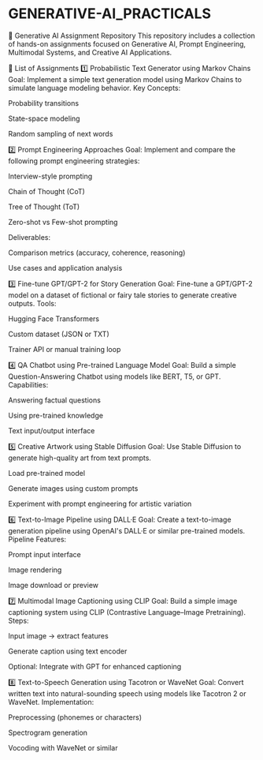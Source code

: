 # GENERATIVE-AI_PRACTICALS

🌟 Generative AI Assignment Repository This repository includes a collection of hands-on assignments focused on Generative AI, Prompt Engineering, Multimodal Systems, and Creative AI Applications.

📌 List of Assignments 1️⃣ Probabilistic Text Generator using Markov Chains Goal: Implement a simple text generation model using Markov Chains to simulate language modeling behavior. Key Concepts:

Probability transitions

State-space modeling

Random sampling of next words

2️⃣ Prompt Engineering Approaches Goal: Implement and compare the following prompt engineering strategies:

Interview-style prompting

Chain of Thought (CoT)

Tree of Thought (ToT)

Zero-shot vs Few-shot prompting

Deliverables:

Comparison metrics (accuracy, coherence, reasoning)

Use cases and application analysis

3️⃣ Fine-tune GPT/GPT-2 for Story Generation Goal: Fine-tune a GPT/GPT-2 model on a dataset of fictional or fairy tale stories to generate creative outputs. Tools:

Hugging Face Transformers

Custom dataset (JSON or TXT)

Trainer API or manual training loop

4️⃣ QA Chatbot using Pre-trained Language Model Goal: Build a simple Question-Answering Chatbot using models like BERT, T5, or GPT. Capabilities:

Answering factual questions

Using pre-trained knowledge

Text input/output interface

5️⃣ Creative Artwork using Stable Diffusion Goal: Use Stable Diffusion to generate high-quality art from text prompts.

Load pre-trained model

Generate images using custom prompts

Experiment with prompt engineering for artistic variation

6️⃣ Text-to-Image Pipeline using DALL·E Goal: Create a text-to-image generation pipeline using OpenAI's DALL·E or similar pre-trained models. Pipeline Features:

Prompt input interface

Image rendering

Image download or preview

7️⃣ Multimodal Image Captioning using CLIP Goal: Build a simple image captioning system using CLIP (Contrastive Language–Image Pretraining). Steps:

Input image → extract features

Generate caption using text encoder

Optional: Integrate with GPT for enhanced captioning

8️⃣ Text-to-Speech Generation using Tacotron or WaveNet Goal: Convert written text into natural-sounding speech using models like Tacotron 2 or WaveNet. Implementation:

Preprocessing (phonemes or characters)

Spectrogram generation

Vocoding with WaveNet or similar
